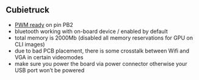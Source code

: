 ## Cubietruck ##

- [PWM ready](https://github.com/dwilkins/pwm-sunxi) on pin PB2
- bluetooth working with on-board device / enabled by default
- total memory is 2000Mb (disabled all memory reservations for GPU on CLI images)
- due to bad PCB placement, there is some crosstalk between Wifi and VGA in certain videomodes
- make sure you power the board via power connector otherwise your USB port won’t be powered